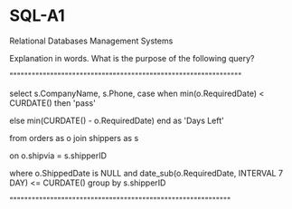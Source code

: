 # SQL-A1
Relational Databases Management Systems

Explanation in words. What is the purpose of the following query?


"""""""""""""""""""""""""""""""""""""""""""""""""""""""""""""""


select s.CompanyName, s.Phone,
case when min(o.RequiredDate) < CURDATE() then 'pass'

else min(CURDATE() - o.RequiredDate) end as 'Days Left'

from orders as o join shippers as s

on o.shipvia = s.shipperID

where
o.ShippedDate is NULL and date_sub(o.RequiredDate, INTERVAL 7 DAY) <=
CURDATE()
group by s.shipperID

""""""""""""""""""""""""""""""""""""""""""""""""""""""""""""
